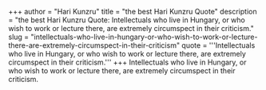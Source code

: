 +++
author = "Hari Kunzru"
title = "the best Hari Kunzru Quote"
description = "the best Hari Kunzru Quote: Intellectuals who live in Hungary, or who wish to work or lecture there, are extremely circumspect in their criticism."
slug = "intellectuals-who-live-in-hungary-or-who-wish-to-work-or-lecture-there-are-extremely-circumspect-in-their-criticism"
quote = '''Intellectuals who live in Hungary, or who wish to work or lecture there, are extremely circumspect in their criticism.'''
+++
Intellectuals who live in Hungary, or who wish to work or lecture there, are extremely circumspect in their criticism.
